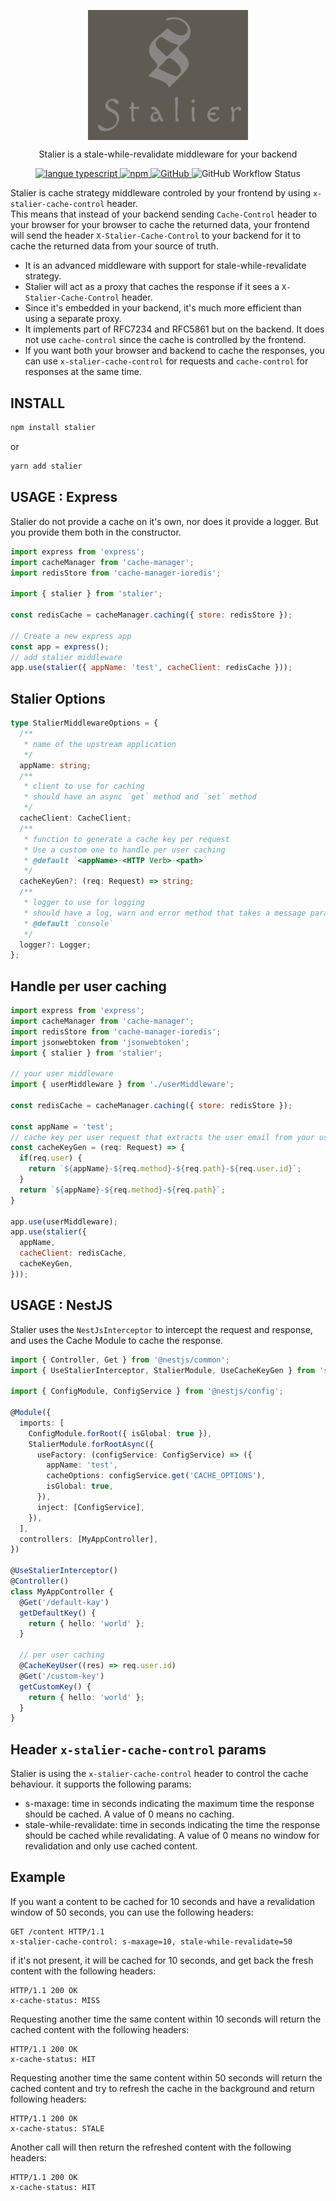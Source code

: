  <p align="center">
   <a href="https://github.com/ecyrbe/stalier">
     <img align="center" src="https://raw.githubusercontent.com/ecyrbe/stalier/main/docs/logo.png" width="256px" alt="Stalier logo">
   </a>
 </p>
 <p align="center">
    Stalier is a stale-while-revalidate middleware for your backend
 </p>
 
 <p align="center">
   <a href="https://www.npmjs.com/package/stalier">
   <img src="https://img.shields.io/npm/v/stalier.svg" alt="langue typescript">
   </a>
   <a href="https://www.npmjs.com/package/stalier">
   <img alt="npm" src="https://img.shields.io/npm/dw/stalier">
   </a>
   <a href="https://github.com/ecyrbe/stalier/blob/main/LICENSE">
    <img alt="GitHub" src="https://img.shields.io/github/license/ecyrbe/stalier">   
   </a>
   <img alt="GitHub Workflow Status" src="https://img.shields.io/github/workflow/status/ecyrbe/stalier/CI">
 </p>

Stalier is cache strategy middleware controled by your frontend by using `x-stalier-cache-control` header.  
This means that instead of your backend sending `Cache-Control` header to your browser for your browser to cache the returned data, your frontend will send the header `X-Stalier-Cache-Control` to your backend for it to cache the returned data from your source of truth.
  
- It is an advanced middleware with support for stale-while-revalidate strategy.  
- Stalier will act as a proxy that caches the response if it sees a `X-Stalier-Cache-Control` header.  
- Since it's embedded in your backend, it's much more efficient than using a separate proxy.  
- It implements part of RFC7234 and RFC5861 but on the backend. It does not use `cache-control` since the cache is controlled by the frontend.
- If you want both your browser and backend to cache the responses, you can use `x-stalier-cache-control` for requests and `cache-control` for responses at the same time.

## INSTALL

```bash
npm install stalier
```

or

```bash
yarn add stalier
```

## USAGE : Express

Stalier do not provide a cache on it's own, nor does it provide a logger. But you provide them both in the constructor.

```js
import express from 'express';
import cacheManager from 'cache-manager';
import redisStore from 'cache-manager-ioredis';

import { stalier } from 'stalier';

const redisCache = cacheManager.caching({ store: redisStore });

// Create a new express app
const app = express();
// add stalier middleware
app.use(stalier({ appName: 'test', cacheClient: redisCache }));
```

## Stalier Options

```typescript
type StalierMiddlewareOptions = {
  /**
   * name of the upstream application
   */
  appName: string;
  /**
   * client to use for caching
   * should have an async `get` method and `set` method
   */
  cacheClient: CacheClient;
  /**
   * function to generate a cache key per request
   * Use a custom one to handle per user caching
   * @default `<appName>-<HTTP Verb>-<path>`
   */
  cacheKeyGen?: (req: Request) => string;
  /**
   * logger to use for logging
   * should have a log, warn and error method that takes a message parameter
   * @default `console`
   */
  logger?: Logger;
};
```

## Handle per user caching

```js
import express from 'express';
import cacheManager from 'cache-manager';
import redisStore from 'cache-manager-ioredis';
import jsonwebtoken from 'jsonwebtoken';
import { stalier } from 'stalier';

// your user middleware
import { userMiddleware } from './userMiddleware';

const redisCache = cacheManager.caching({ store: redisStore });

const appName = 'test';
// cache key per user request that extracts the user email from your user middleware
const cacheKeyGen = (req: Request) => {
  if(req.user) {
    return `${appName}-${req.method}-${req.path}-${req.user.id}`;
  }
  return `${appName}-${req.method}-${req.path}`;
}

app.use(userMiddleware);
app.use(stalier({
  appName,
  cacheClient: redisCache,
  cacheKeyGen,
}));
```

## USAGE : NestJS

Stalier uses the `NestJsInterceptor` to intercept the request and response, and uses the Cache Module to cache the response.

```typescript
import { Controller, Get } from '@nestjs/common';
import { UseStalierInterceptor, StalierModule, UseCacheKeyGen } from 'stalier';

import { ConfigModule, ConfigService } from '@nestjs/config';

@Module({
  imports: [
    ConfigModule.forRoot({ isGlobal: true }),
    StalierModule.forRootAsync({
      useFactory: (configService: ConfigService) => ({
        appName: 'test',
        cacheOptions: configService.get('CACHE_OPTIONS'),
        isGlobal: true,
      }),
      inject: [ConfigService],
    }),
  ],
  controllers: [MyAppController],
})

@UseStalierInterceptor()
@Controller()
class MyAppController {
  @Get('/default-kay')
  getDefaultKey() {
    return { hello: 'world' };
  }

  // per user caching
  @CacheKeyUser((res) => req.user.id)
  @Get('/custom-key')
  getCustomKey() {
    return { hello: 'world' };
  }
}
```

## Header `x-stalier-cache-control` params

Stalier is using the `x-stalier-cache-control` header to control the cache behaviour.
it supports the following params:

- s-maxage: time in seconds indicating the maximum time the response should be cached. A value of 0 means no caching.
- stale-while-revalidate: time in seconds indicating the time the response should be cached while revalidating. A value of 0 means no window for revalidation and only use cached content.

## Example

If you want a content to be cached for 10 seconds and have a revalidation window of 50 seconds, you can use the following headers:

```http
GET /content HTTP/1.1
x-stalier-cache-control: s-maxage=10, stale-while-revalidate=50
```

if it's not present, it will be cached for 10 seconds, and get back the fresh content with the following headers:

```http
HTTP/1.1 200 OK
x-cache-status: MISS
```

Requesting another time the same content within 10 seconds will return the cached content with the following headers:

```http
HTTP/1.1 200 OK
x-cache-status: HIT
```

Requesting another time the same content within 50 seconds will return the cached content and try to refresh the cache in the background and return following headers:

```http
HTTP/1.1 200 OK
x-cache-status: STALE
```

Another call will then return the refreshed content with the following headers:

```http
HTTP/1.1 200 OK
x-cache-status: HIT
```
